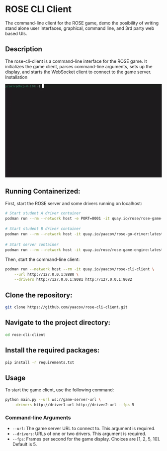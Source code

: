 # ROSE CLI Client

The command-line client for the ROSE game, demo the posibility of writing stand alone user interfaces, graphical, command line, and 3rd party web based UIs.

## Description

The rose-cli-client is a command-line interface for the ROSE game. It initializes the game client, parses command-line arguments, sets up the display, and starts the WebSocket client to connect to the game server.
Installation

![](https://github.com/yaacov/rose-cli-client/blob/b58a766518a893b6f221f20fc07747686ae4209d/demo.gif)

## Running Containerized:

First, start the ROSE server and some drivers running on localhost:

``` bash
# Start student A driver container
podman run --rm --network host -e PORT=8001 -it quay.io/rose/rose-game-ai-reference:latest

# Start student B driver container
podman run --rm --network host -it quay.io/yaacov/rose-go-driver:latest --port 8082

# Start server container
podman run --rm --network host -it quay.io/rose/rose-game-engine:latest
```

Then, start the command-line client:

``` bash
podman run --network host --rm -it quay.io/yaacov/rose-cli-client \
    --url http://127.0.0.1:8880 \
    --drivers http://127.0.0.1:8081 http://127.0.0.1:8082
```

## Clone the repository:

``` bash
git clone https://github.com/yaacov/rose-cli-client.git
```

## Navigate to the project directory:

``` bash
cd rose-cli-client
```

## Install the required packages:

``` bash
pip install -r requirements.txt
```
## Usage

To start the game client, use the following command:

``` bash
python main.py --url ws://game-server-url \
   --drivers http://driver1-url http://driver2-url --fps 5
```

### Command-line Arguments

- `--url`: The game server URL to connect to. This argument is required.
- `--drivers`: URLs of one or two drivers. This argument is required.
- `--fps`: Frames per second for the game display. Choices are [1, 2, 5, 10]. Default is 5.

